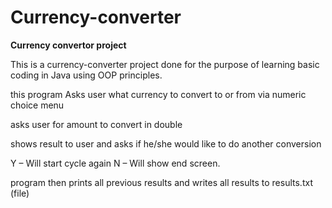 # Currency-converter
**Currency convertor project**


This is a currency-converter project done for the purpose of learning basic coding in Java using OOP principles.

this program 
Asks user what currency to convert to or from via numeric choice menu

asks user for amount to convert in double

shows result to user and asks if he/she would like to do another conversion

Y – Will start cycle again 
N – Will show end screen.


program then prints all previous results
and writes all results to results.txt (file)
